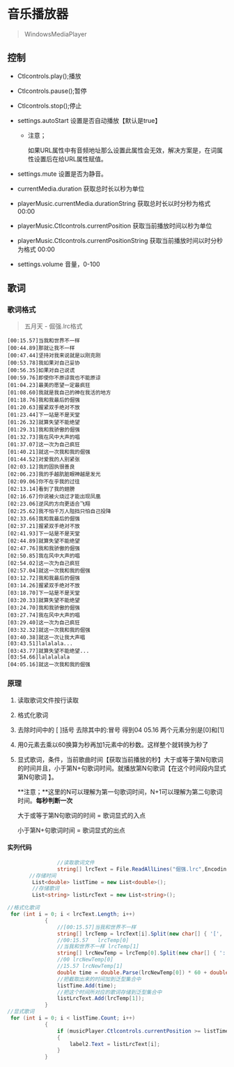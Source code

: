 # 音乐播放器

> WindowsMediaPlayer

## 控制

- Ctlcontrols.play();播放

- Ctlcontrols.pause();暂停

- Ctlcontrols.stop();停止

- settings.autoStart 设置是否自动播放【默认是true】

  - 注意；

    如果URL属性中有音频地址那么设置此属性会无效，解决方案是，在词属性设置后在给URL属性赋值。

- settings.mute 设置是否为静音。

- currentMedia.duration 获取总时长以秒为单位

- playerMusic.currentMedia.durationString 获取总时长以时分秒为格式 00:00

- playerMusic.Ctlcontrols.currentPosition 获取当前播放时间以秒为单位

- playerMusic.Ctlcontrols.currentPositionString 获取当前播放时间以时分秒为格式 00:00

- settings.volume 音量，0-100

## 歌词

### 歌词格式

> 五月天 - 倔强.lrc格式

```
[00:15.57]当我和世界不一样
[00:44.89]那就让我不一样
[00:47.44]坚持对我来说就是以刚克刚
[00:53.78]我如果对自己妥协
[00:56.35]如果对自己说谎
[00:59.76]即使你不原谅我也不能原谅
[01:04.23]最美的愿望一定最疯狂
[01:08.60]我就是我自己的神在我活的地方
[01:18.76]我和我最后的倔强
[01:20.63]握紧双手绝对不放
[01:23.44]下一站是不是天堂
[01:26.32]就算失望不能绝望
[01:29.31]我和我骄傲的倔强
[01:32.73]我在风中大声的唱
[01:37.07]这一次为自己疯狂
[01:40.21]就这一次我和我的倔强
[01:44.52]对爱我的人别紧张
[02:03.12]我的固执很善良
[02:06.23]我的手越肮脏眼神越是发光
[02:09.06]你不在乎我的过往
[02:13.14]看到了我的翅膀
[02:16.67]你说被火烧过才能出现凤凰
[02:23.06]逆风的方向更适合飞翔
[02:25.62]我不怕千万人阻挡只怕自己投降
[02:33.66]我和我最后的倔强
[02:37.21]握紧双手绝对不放
[02:41.93]下一站是不是天堂
[02:44.89]就算失望不能绝望
[02:47.76]我和我骄傲的倔强
[02:50.85]我在风中大声的唱
[02:54.02]这一次为自己疯狂
[02:57.04]就这一次我和我的倔强
[03:12.72]我和我最后的倔强
[03:14.26]握紧双手绝对不放
[03:18.70]下一站是不是天堂
[03:20.33]就算失望不能绝望
[03:24.70]我和我骄傲的倔强
[03:27.74]我在风中大声的唱
[03:29.40]这一次为自己疯狂
[03:32.32]就这一次我和我的倔强
[03:40.38]就这一次让我大声唱
[03:43.51]lalalala...
[03:43.77]就算失望不能绝望...
[03:54.66]lalalalala
[04:05.16]就这一次我和我的倔强
```

### 原理

1. 读取歌词文件按行读取

2. 格式化歌词

3. 去除时间中的 [ ]括号 去除其中的:冒号 得到04 05.16 两个元素分别是[0]和[1]

4. 用0元素去乘以60换算为秒再加1元素中的秒数。这样整个就转换为秒了

5. 显式歌词，条件，当前歌曲时间【获取当前播放的秒】大于或等于第N句歌词的时间并且，小于第N+句歌词时间。就播放第N句歌词【在这个时间段内显式 第N句歌词 】。

   **注意；**这里的N可以理解为第一句歌词时间，N+1可以理解为第二句歌词时间。**每秒判断一次**

    大于或等于第N句歌词的时间 = 歌词显式的入点

    小于第N+句歌词时间 = 歌词显式的出点

#### 实列代码

```csharp
                //读取歌词文件
                string[] lrcText = File.ReadAllLines("倔强.lrc",Encoding.Default);
       //存储时间
        List<double> listTime = new List<double>();
        //存储歌词
        List<string> listLrcText = new List<string>();

//格式化歌词
 for (int i = 0; i < lrcText.Length; i++)
            {
                //[00:15.57]当我和世界不一样
                string[] lrcTemp = lrcText[i].Split(new char[] { '[', ']' }, StringSplitOptions.RemoveEmptyEntries);
                //00:15.57   lrcTemp[0]
                //当我和世界不一样 lrcTemp[1]
                string[] lrcNewTemp = lrcTemp[0].Split(new char[] { ':' }, StringSplitOptions.RemoveEmptyEntries);
                //00 lrcNewTemp[0]
                //15.57 lrcNewTemp[1]
                double time = double.Parse(lrcNewTemp[0]) * 60 + double.Parse(lrcNewTemp[1]);
                //把截取出来的时间加到泛型集合中
                listTime.Add(time);
                //把这个时间所对应的歌词存储到泛型集合中
                listLrcText.Add(lrcTemp[1]);
            }
//显式歌词
 for (int i = 0; i < listTime.Count; i++)
            {
                if (musicPlayer.Ctlcontrols.currentPosition >= listTime[i] && musicPlayer.Ctlcontrols.currentPosition < listTime[i + 1])
                {
                    label2.Text = listLrcText[i];
                }
            }
```



